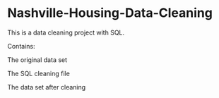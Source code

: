 # Nashville-Housing-Data-Cleaning

This is a data cleaning project with SQL. 

Contains:

The original data set

The SQL cleaning file

The data set after cleaning
